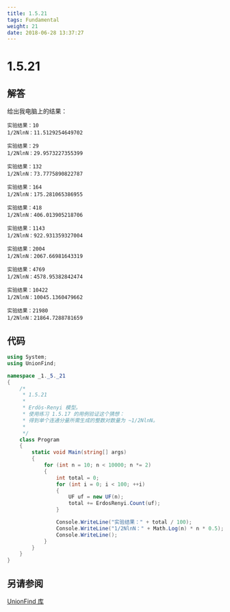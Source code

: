 ```yaml
---
title: 1.5.21
tags: Fundamental
weight: 21
date: 2018-06-28 13:37:27
---
```


# 1.5.21


## 解答

给出我电脑上的结果：

```
实验结果：10
1/2NlnN：11.5129254649702

实验结果：29
1/2NlnN：29.9573227355399

实验结果：132
1/2NlnN：73.7775890822787

实验结果：164
1/2NlnN：175.281065386955

实验结果：418
1/2NlnN：406.013905218706

实验结果：1143
1/2NlnN：922.931359327004

实验结果：2004
1/2NlnN：2067.66981643319

实验结果：4769
1/2NlnN：4578.95382842474

实验结果：10422
1/2NlnN：10045.1360479662

实验结果：21980
1/2NlnN：21864.7288781659
```



## 代码

```csharp
using System;
using UnionFind;

namespace _1._5._21
{
    /*
     * 1.5.21
     * 
     * Erdös-Renyi 模型。
     * 使用练习 1.5.17 的用例验证这个猜想：
     * 得到单个连通分量所需生成的整数对数量为 ~1/2NlnN。
     * 
     */
    class Program
    {
        static void Main(string[] args)
        {
            for (int n = 10; n < 10000; n *= 2)
            {
                int total = 0;
                for (int i = 0; i < 100; ++i)
                {
                    UF uf = new UF(n);
                    total += ErdosRenyi.Count(uf);
                }

                Console.WriteLine("实验结果：" + total / 100);
                Console.WriteLine("1/2NlnN：" + Math.Log(n) * n * 0.5);
                Console.WriteLine();
            }
        }
    }
}
```

## 另请参阅

[UnionFind 库](https://github.com/ikesnowy/Algorithms-4th-Edition-in-Csharp/tree/master/1%20Fundamental/1.5/UnionFind)
